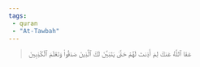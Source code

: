 ```yaml
---
tags: 
 - quran 
 - "At-Tawbah"
---
```


> عَفَا ٱللَّهُ عَنكَ لِمَ أَذِنتَ لَهُمۡ حَتَّىٰ يَتَبَيَّنَ لَكَ ٱلَّذِينَ صَدَقُواْ وَتَعۡلَمَ ٱلۡكَٰذِبِينَ
